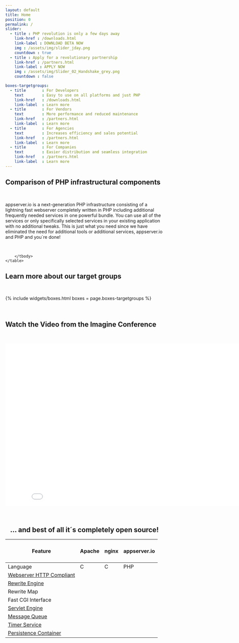 ```yaml
---
layout: default
title: Home
position: 0
permalink: /
slider:
  - title : PHP revolution is only a few days away
    link-href : /downloads.html
    link-label : DOWNLOAD BETA NOW
    img : /assets/img/slider_jday.png
    countdown : true
  - title : Apply for a revolutionary partnership 
    link-href : /partners.html
    link-label : APPLY NOW
    img : /assets/img/Slider_02_Handshake_grey.png
    countdown : false

boxes-targetgroups:
  - title       : For Developers
    text        : Easy to use on all platforms and just PHP
    link-href   : /downloads.html
    link-label  : Learn more
  - title       : For Vendors
    text        : More performance and reduced maintenance
    link-href   : /partners.html
    link-label  : Learn more
  - title       : For Agencies
    text        : Increases efficiency and sales potential
    link-href   : /partners.html
    link-label  : Learn more
  - title       : For Companies
    text        : Easier distribution and seamless integration
    link-href   : /partners.html
    link-label  : Learn more
---
```


## <i class="fa fa-cubes"></i> Comparison of PHP infrastructural components
<p><br/></p>
appserver.io is a next-generation PHP infrastructure consisting of a lightning fast webserver completely
written in PHP including additional frequently needed services in one powerful bundle. You can use all of
the services or only specifically selected services in your existing application with no additional tweaks.
This is just what you need since we have eliminated the need for additional tools or additional services,
appserver.io and PHP and you´re done!
<p><br/></p>


<div class="bs-example" data-example-id="simple-table">
    <table class="table">
        <thead>
            <tr>
                <th class="col-md-3"><h4>Feature</h4></th>
                <th class="col-md-3 text-center"><h4>Apache</h4></th>
                <th class="col-md-3 text-center"><h4>nginx</h4></th>	
                <th class="col-md-3 text-center"><h4>appserver.io</h4></th>
            </tr>
        </thead>
        <tbody>
            <tr>
                <td>Language</td>
                <td class="text-center">C</td>
                <td class="text-center">C</td>	
                <td class="text-center">PHP</td>
            </tr>
            <tr>
                <td><a href="{{ "/products/features/webserver.html" | prepend: site.baseurl }}">Webserver HTTP Compliant <i class="icon-ci fa fa-info-circle"></i></a></td>
                <td class="text-center"><i class="icon-ok fa fa-2x fa-check-square-o"></i></td>
                <td class="text-center"><i class="icon-ok fa fa-2x fa-check-square-o"></i></td>	
                <td class="text-center"><i class="icon-ok fa fa-2x fa-check-square-o"></i></td>
            </tr>
            <tr>
            <td><a href="{{ "/products/features/rewrite-engine.html" | prepend: site.baseurl }}">Rewrite Engine <i class="icon-ci fa fa-info-circle"></i></a></td>
                <td class="text-center"><i class="icon-ok fa fa-2x fa-check-square-o"></i></td>
                <td class="text-center"><i class="icon-ok fa fa-2x fa-check-square-o"></i></td>	
                <td class="text-center"><i class="icon-ok fa fa-2x fa-check-square-o"></i></td>
            </tr>
            <tr>
            <td>Rewrite Map</td>
                <td class="text-center"><i class="icon-ok fa fa-2x fa-check-square-o"></td>
                <td class="text-center"><i class="icon-ok fa fa-2x fa-check-square-o"></i></td>	
                <td class="text-center"><i class="icon-ok fa fa-2x fa-check-square-o"></i></td>
            </tr>
            <tr>
                <td>Fast CGI Interface</td>
                <td class="text-center"><i class="icon-ok fa fa-2x fa-check-square-o"></i></td>
                <td class="text-center"><i class="icon-ok fa fa-2x fa-check-square-o"></i></td>	
                <td class="text-center"><i class="icon-ok fa fa-2x fa-check-square-o"></i></td>
            </tr>
            <tr>
            <td><a href="{{ "/products/features/servlet-engine.html" | prepend: site.baseurl }}">Servlet Engine <i class="icon-ci fa fa-info-circle"></i></a></td>
                <td class="text-center"><i class="icon-nok fa fa-2x fa-minus-square"></i></td>
                <td class="text-center"><i class="icon-nok fa fa-2x fa-minus-square"></i></td>	
                <td class="text-center"><i class="icon-ok fa fa-2x fa-check-square-o"></i></td>
            </tr>
            <tr>
            <td><a href="{{ "/products/features/message-queue.html" | prepend: site.baseurl }}">Message Queue <i class="icon-ci fa fa-info-circle"></i></a></td>
                <td class="text-center"><i class="icon-nok fa fa-2x fa-minus-square"></i></td>
                <td class="text-center"><i class="icon-nok fa fa-2x fa-minus-square"></i></td>	
                <td class="text-center"><i class="icon-ok fa fa-2x fa-check-square-o"></i></td>
            </tr>
            <tr>
            <td><a href="{{ "/products/features/timer-service.html" | prepend: site.baseurl }}">Timer Service <i class="icon-ci fa fa-info-circle"></i></a></td>
                <td class="text-center"><i class="icon-nok fa fa-2x fa-minus-square"></i></td>
                <td class="text-center"><i class="icon-nok fa fa-2x fa-minus-square"></i></td>	
                <td class="text-center"><i class="icon-ok fa fa-2x fa-check-square-o"></i></td>
            </tr>
            <tr>
            <td><a href="{{ "/products/features/persistence-container.html" | prepend: site.baseurl }}">Persistence Container <i class="icon-ci fa fa-info-circle"></i></a></td>
                <td class="text-center"><i class="icon-nok fa fa-2x fa-minus-square"></i></td>
                <td class="text-center"><i class="icon-nok fa fa-2x fa-minus-square"></i></td>	
                <td class="text-center"><i class="icon-ok fa fa-2x fa-check-square-o"></i></td>
            </tr>

        </tbody>
    </table>
</div>

## <i class="fa fa-dot-circle-o"></i>  Learn more about our target groups
<p><br/></p>
{% include widgets/boxes.html boxes = page.boxes-targetgroups %}
<p><br/></p>

## <i class="fa fa-video-camera"></i> Watch the Video from the Imagine Conference
<p><br/></p>
<div class="elastic-video">
	<iframe width="854" height="510" src="//www.youtube.com/embed/D5rkJ1bznKo#t=10" frameborder="0" allowfullscreen></iframe>
</div>
<p><br/></p>

<!--
## <i class="fa fa-hand-o-right"></i> Lightning speed is only one part of the benefits of appserver.io...
<p><br/></p>
<div class="row">
    <div class="col-md-6">With the appserver.io plattform an increase in performance of your application is not to far away. If you use the services the infrastructure is offering a tremendous boost is absolutely possible and it comes along with an improvement for different parts of your software. 
    <p><br/></p>
    <a class="btn btn-info btn-lg"
                   href="{{ "/products/features.html" | prepend: site.baseurl }}">
                    <i class="fa fa-bars"></i>&nbsp;&nbsp;learn more about the possibilies
                </a>

    </div>
    <div class="col-md-6"><img class="img-responsive img-hover" src="http://placehold.it/700x400" alt="">     </div>
</div>
<p><br/></p>
-->


## <i class="fa fa-arrow-right"></i>&nbsp;&nbsp; ... and best of all it´s completely open source!

